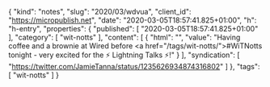 {
  "kind": "notes",
  "slug": "2020/03/wdvua",
  "client_id": "https://micropublish.net",
  "date": "2020-03-05T18:57:41.825+01:00",
  "h": "h-entry",
  "properties": {
    "published": [
      "2020-03-05T18:57:41.825+01:00"
    ],
    "category": [
      "wit-notts"
    ],
    "content": [
      {
        "html": "",
        "value": "Having coffee and a brownie at Wired before <a href=\"/tags/wit-notts/\">#WiTNotts</a> tonight - very excited for the ⚡ Lightning Talks ⚡!"
      }
    ],
    "syndication": [
      "https://twitter.com/JamieTanna/status/1235626934874316802"
    ]
  },
  "tags": [
    "wit-notts"
  ]
}
